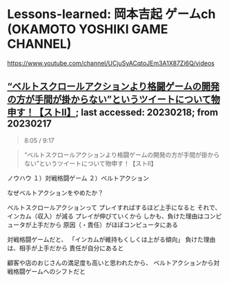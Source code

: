 # Lessons-learned: 岡本吉起 ゲームch (OKAMOTO YOSHIKI GAME CHANNEL)

https://www.youtube.com/channel/UCjuSyACqtoJEm3A1X87Zi6Q/videos

## [“ベルトスクロールアクションより格闘ゲームの開発の方が手間が掛からない”というツイートについて物申す！【ストⅡ】](https://www.youtube.com/watch?v=d0GNwTH5aCY); last accessed: 20230218; from 20230217

> 8:05 / 9:17

> “ベルトスクロールアクションより格闘ゲームの開発の方が手間が掛からない”というツイートについて物申す！【ストⅡ】 


ノウハウ
１）対戦格闘ゲーム
２）ベルトアクション

なぜベルトアクションをやめたか？

ベルトスクロールアクションって
プレイすればするほど上手になると
それで、インカム（収入）が減る
プレイが伸びていくから
しかも、負けた理由はコンピュータが上手だから
原因（・責任）がほぼコンピュータにある

対戦格闘ゲームだと、
「インカムが維持もくしくは上がる傾向」
負けた理由は、相手が上手だから
責任が自分にあると

顧客や店のおじさんの満足度も高いと思われたから、
ベルトアクションから対戦格闘ゲームへのシフトだと
